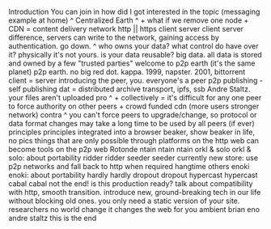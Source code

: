 Introduction
You can join in
how did I got interested in the topic (messaging example at home)
^ Centralized Earth
^ + what if we remove one node + CDN = content delivery network
http || https
client server
client server difference, servers can write to the network, gaining access by authentication. go down.
^
who owns your data? what control do have over it? physically it's not yours. is your data reusable?
big data. all data is stored and owned by a few "trusted parties"
welcome to p2p earth (it's the same planet)
p2p earth. no big red dot.
kappa. 1999, napster. 2001, bittorrent
client = server
introducing the peer, you.
everyone's a peer
p2p publishing - self publishing
dat = distributed archive transport, ipfs, ssb
Andre Staltz. your files aren't uploaded
pro
^ + collectively = it's difficult for any one peer to force authority on other peers + crowd funded cdn (more users stronger network)
contra
^ you can't force peers to upgrade/change, so protocol or data format changes may take a long time to be used by all peers (if ever)
principles
principles
integrated into a browser
beaker, show beaker in life, no pics
things that are only possible through platforms on the http web can become tools on the p2p web
Rotonde
ntain
ntain
ntain
orkl & solo
orkl & solo: about portability
ridder
ridder
seeder
seeder
currently
new store: use p2p networks and fall back to http when required
hangtime
others
enoki
enoki: about portability
hardly
hardly
dropout
dropout
hypercast
hypercast
cabal
cabal
not the end!
is this production ready? talk about compatibility with http, smooth transition. introduce new, ground-breaking tech in our life without blocking old ones. you only need a static version of your site.
researchers
no world change
it changes the web for you
ambient
brian eno
andre staltz
this is the end
